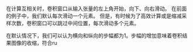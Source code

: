 在计算互相关时，卷积窗口从输入张量的左上角开始，向下、向右滑动。 在前面的例子中，我们默认每次滑动一个元素。 但是，有时候为了高效计算或是缩减采样次数，卷积窗口可以跳过中间位置，每次滑动多个元素。

在默认情况下，我们可以认为横向和纵向的步幅都为1。步幅的增加意味着卷积结果图像的收缩，符合ru